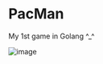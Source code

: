 # PacMan
 My 1st game in Golang ^_^
 
![image](https://github.com/AlyMikky/PacMan/assets/49216308/bf92b185-65f5-49a9-96eb-2cf70ff21734)


